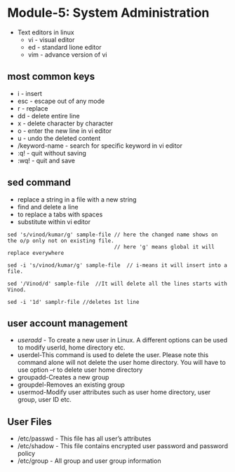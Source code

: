 # Module-5: System Administration
* Text editors in linux
  * vi - visual editor
  * ed - standard lione editor
  * vim - advance version of vi
## most common keys
  * i - insert
  * esc - escape out of any mode
  * r - replace
  * dd - delete entire line
  * x - delete character by character
  * o - enter the new line in vi editor
  * u - undo the deleted content
  * /keyword-name - search for specific keyword in vi editor
  * :q! - quit without saving
  * :wq! - quit and save
## sed command
* replace a string in a file with a new string
* find and delete a line
* to replace a tabs with spaces
* substitute within vi editor

```
sed 's/vinod/kumar/g' sample-file // here the changed name shows on the o/p only not on existing file.
                                  // here 'g' means global it will replace everywhere
```
```
sed -i 's/vinod/kumar/g' sample-file  // i-means it will insert into a file.
```
```
sed '/Vinod/d' sample-file  //It will delete all the lines starts with Vinod.
```
```
sed -i '1d' samplr-file //deletes 1st line
```
## user account management
* _useradd_ - To create a new user in Linux. A different options can be used to modify userId, home directory etc.
* userdel-This command is used to delete the user. Please note this command alone will not delete the user home directory. You will have to use option –r to delete user home directory
* groupadd-Creates a new group
* groupdel-Removes an existing group
* usermod-Modify user attributes such as user home directory, user group, user ID etc.

## User Files
* /etc/passwd - This file has all user’s attributes
* /etc/shadow - This file contains encrypted user password and password policy
* /etc/group - All group and user group information